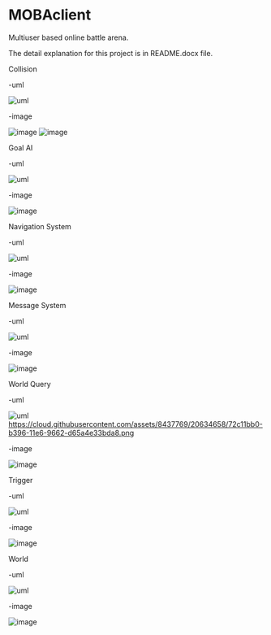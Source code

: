 # MOBAclient
Multiuser based online battle arena.

The detail explanation for this project is in README.docx file.

Collision

-uml

![uml](https://cloud.githubusercontent.com/assets/8437769/20634614/14648ce6-b396-11e6-9e07-d42679729096.png)


-image

![image](https://cloud.githubusercontent.com/assets/8437769/20634582/e0b3cc86-b395-11e6-8b32-e66727a55023.png)
![image](https://cloud.githubusercontent.com/assets/8437769/20634584/e54903a6-b395-11e6-849b-f34f4073d6c1.png)
 

Goal AI

-uml

![uml](https://cloud.githubusercontent.com/assets/8437769/20634630/3a1f7180-b396-11e6-8763-b21e62f66147.png)


-image

![image](https://cloud.githubusercontent.com/assets/8437769/20634566/d62f2cec-b395-11e6-8e6c-f8dffd9eea9a.png)


Navigation System

-uml

![uml](https://cloud.githubusercontent.com/assets/8437769/20634638/4f3049f0-b396-11e6-966b-8251a02022cd.png)


-image

![image](https://cloud.githubusercontent.com/assets/8437769/20634642/55592cc0-b396-11e6-8f59-8499ef76d660.png)


Message System

-uml

![uml](https://cloud.githubusercontent.com/assets/8437769/20634649/617d1034-b396-11e6-8596-67425b038561.png)


-image

![image](https://cloud.githubusercontent.com/assets/8437769/20634651/65cb697e-b396-11e6-9829-040f17d69006.png)


World Query

-uml

![uml](https://cloud.githubusercontent.com/assets/8437769/20634630/3a1f7180-b396-11e6-8763-b21e62f66147.png)
https://cloud.githubusercontent.com/assets/8437769/20634658/72c11bb0-b396-11e6-9662-d65a4e33bda8.png

-image

![image](https://cloud.githubusercontent.com/assets/8437769/20634660/77a6c440-b396-11e6-87bf-e0d3fb337a05.png)


Trigger

-uml

![uml](https://cloud.githubusercontent.com/assets/8437769/20634661/80d89e80-b396-11e6-9036-d7bb122a7777.png)


-image

![image](https://cloud.githubusercontent.com/assets/8437769/20634663/867ac944-b396-11e6-8415-50d6ddd17561.png)


World

-uml

![uml](https://cloud.githubusercontent.com/assets/8437769/20634670/99d87fb8-b396-11e6-9579-759b2b5a5e4c.png)



-image

![image](https://cloud.githubusercontent.com/assets/8437769/20634666/8d4280b4-b396-11e6-811b-bd4e786054b6.png)



